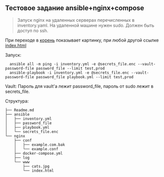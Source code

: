 Тестовое задание ansible+nginx+compose
--------------------------------------
>  Запуск nginx на удаленных серверах перечисленных в inventory.yaml.
>  На удаленной машине нужен sudo.
>  Должен быть доступ по ssh.

При переходе в [корень](http://167.99.41.253) показывает картинку, при любой другой ссылке [index.html](http://167.99.41.253/example)

Запуск:

      ansible all -m ping -i inventory.yml -e @secrets_file.enc --vault-password-file password_file --limit test,prod
      ansible-playbook -i inventory.yml -e @secrets_file.enc --vault-password-file password_file playbook.yml --limit test,prod

Vault:
      Пароль для vault'a лежит password_file, пароль от sudo лежит в secrets_file.


Структура:


    ├── Readme.md
    ├── ansible
    │   ├── inventory.yml
    │   ├── password_file
    │   ├── playbook.yml
    │   └── secrets_file.enc
    └── nginx
        ├── conf
        │   ├── example.com.bak
        │   └── example.conf
        ├── docker-compose.yml
        ├── log
        └── www
            ├── cats.jpg
            └── index.html
